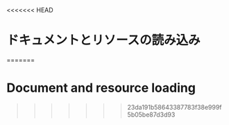 
<<<<<<< HEAD
# ドキュメントとリソースの読み込み
=======
# Document and resource loading
>>>>>>> 23da191b58643387783f38e999f5b05be87d3d93
